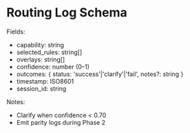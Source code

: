 # Routing Log Schema

Fields:
- capability: string
- selected_rules: string[]
- overlays: string[]
- confidence: number (0–1)
- outcomes: { status: 'success'|'clarify'|'fail', notes?: string }
- timestamp: ISO8601
- session_id: string

Notes:
- Clarify when confidence < 0.70
- Emit parity logs during Phase 2